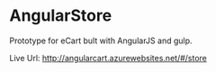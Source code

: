 # AngularStore
Prototype for eCart bult with AngularJS and gulp.

 Live Url: 
 http://angularcart.azurewebsites.net/#/store
